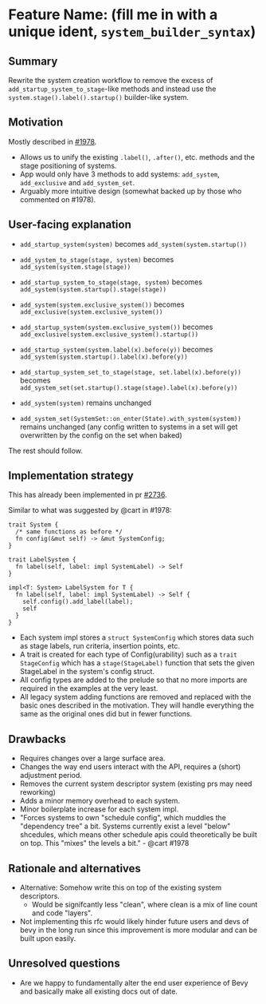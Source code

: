 # Feature Name: (fill me in with a unique ident, `system_builder_syntax`)

## Summary

Rewrite the system creation workflow to remove the excess of `add_startup_system_to_stage`-like methods and instead use the `system.stage().label().startup()` builder-like system.

## Motivation

Mostly described in [#1978](https://github.com/bevyengine/bevy/issues/1978).

- Allows us to unify the existing `.label()`, `.after()`, etc. methods and the stage positioning of systems.
- App would only have 3 methods to add systems: `add_system`, `add_exclusive` and `add_system_set`.
- Arguably more intuitive design (somewhat backed up by those who commented on #1978).

## User-facing explanation

- `add_startup_system(system)` becomes `add_system(system.startup())`
- `add_system_to_stage(stage, system)` becomes `add_system(system.stage(stage))`
- `add_startup_system_to_stage(stage, system)` becomes `add_system(system.startup().stage(stage))`
- `add_system(system.exclusive_system())` becomes `add_exclusive(system.exclusive_system())`
- `add_startup_system(system.exclusive_system())` becomes `add_exclusive(system.exclusive_system().startup())`
- `add_startup_system(system.label(x).before(y))` becomes `add_system(system.startup().label(x).before(y))`
- `add_startup_system_set_to_stage(stage, set.label(x).before(y))` becomes `add_system_set(set.startup().stage(stage).label(x).before(y))`

- `add_system(system)` remains unchanged
- `add_system_set(SystemSet::on_enter(State).with_system(system))` remains unchanged (any config written to systems in a set will get overwritten by the config on the set when baked)

The rest should follow.

## Implementation strategy

This has already been implemented in pr [#2736](https://github.com/bevyengine/bevy/pull/2736).

Similar to what was suggested by @cart in #1978:

```
trait System {
  /* same functions as before */
  fn config(&mut self) -> &mut SystemConfig;
}

trait LabelSystem {
  fn label(self, label: impl SystemLabel) -> Self
}

impl<T: System> LabelSystem for T {
  fn label(self, label: impl SystemLabel) -> Self {
    self.config().add_label(label);
    self
  }
}
```

- Each system impl stores a `struct SystemConfig` which stores data such as stage labels, run criteria, insertion points, etc.
- A trait is created for each type of Config(urability) such as a `trait StageConfig` which has a `stage(StageLabel)` function that sets the given StageLabel in the system's config struct.
- All config types are added to the prelude so that no more imports are required in the examples at the very least.
- All legacy system adding functions are removed and replaced with the basic ones described in the motivation. They will handle everything the same as the original ones did but in fewer functions.

## Drawbacks

- Requires changes over a large surface area.
- Changes the way end users interact with the API, requires a (short) adjustment period.
- Removes the current system descriptor system (existing prs may need reworking)
- Adds a minor memory overhead to each system.
- Minor boilerplate increase for each system impl.
- "Forces systems to own "schedule config", which muddles the "dependency tree" a bit. Systems currently exist a level "below" shcedules, which means other schedule apis could theoretically be built on top. This "mixes" the levels a bit." - @cart #1978

## Rationale and alternatives

- Alternative: Somehow write this on top of the existing system descriptors.
    - Would be signifcantly less "clean", where clean is a mix of line count and code "layers".
- Not implementing this rfc would likely hinder future users and devs of bevy in the long run since this improvement is more modular and can be built upon easily.

## Unresolved questions

- Are we happy to fundamentally alter the end user experience of Bevy and basically make all existing docs out of date.
